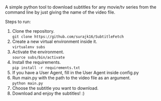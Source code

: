 A simple python tool to download subtitles for any movie/tv series from the command line by just giving the name of the video file.

Steps to run:

1. Clone the repository.  
  ```git clone https://github.com/surajk16/SubtitleFetch```
2. Create a new virtual environment inside it.  
  ```virtualenv subs```
3. Activate the environment.  
  ```source subs/bin/activate```
4. Install the requirements.  
  ```pip install -r requirements.txt```
5. If you have a User Agent, fill in the User Agent inside config.py
5. Run main.py with the path to the video file as an argument.  
  ```python main.py```
6. Choose the subtitle you want to download.
7. Download and enjoy the subtitles! :)
